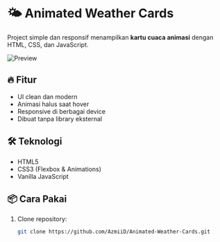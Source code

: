 # 🌤️ Animated Weather Cards

Project simple dan responsif menampilkan **kartu cuaca animasi** dengan HTML, CSS, dan JavaScript.

![Preview](https://imgur.com/a/jCNFEkq)

## 🔥 Fitur
- UI clean dan modern
- Animasi halus saat hover
- Responsive di berbagai device
- Dibuat tanpa library eksternal

## 🛠️ Teknologi
- HTML5
- CSS3 (Flexbox & Animations)
- Vanilla JavaScript

## 📦 Cara Pakai
1. Clone repository:
   ```bash
   git clone https://github.com/AzmiiD/Animated-Weather-Cards.git
